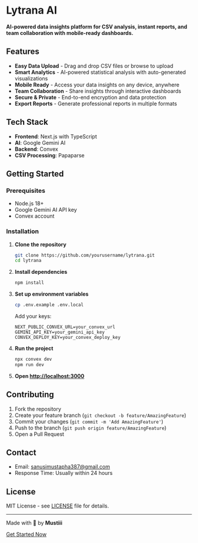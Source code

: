 # Lytrana AI

**AI-powered data insights platform for CSV analysis, instant reports, and team collaboration with mobile-ready dashboards.**

## Features

- **Easy Data Upload** - Drag and drop CSV files or browse to upload
- **Smart Analytics** - AI-powered statistical analysis with auto-generated visualizations
- **Mobile Ready** - Access your data insights on any device, anywhere
- **Team Collaboration** - Share insights through interactive dashboards
- **Secure & Private** - End-to-end encryption and data protection
- **Export Reports** - Generate professional reports in multiple formats

## Tech Stack

- **Frontend**: Next.js with TypeScript
- **AI**: Google Gemini AI
- **Backend**: Convex
- **CSV Processing**: Papaparse

## Getting Started

### Prerequisites
- Node.js 18+
- Google Gemini AI API key
- Convex account

### Installation

1. **Clone the repository**
   ```bash
   git clone https://github.com/yourusername/lytrana.git
   cd lytrana
   ```

2. **Install dependencies**
   ```bash
   npm install
   ```

3. **Set up environment variables**
   ```bash
   cp .env.example .env.local
   ```
   
   Add your keys:
   ```env
   NEXT_PUBLIC_CONVEX_URL=your_convex_url
   GEMINI_API_KEY=your_gemini_api_key
   CONVEX_DEPLOY_KEY=your_convex_deploy_key
   ```

4. **Run the project**
   ```bash
   npx convex dev
   npm run dev
   ```

5. **Open [http://localhost:3000](http://localhost:3000)**

## Contributing

1. Fork the repository
2. Create your feature branch (`git checkout -b feature/AmazingFeature`)
3. Commit your changes (`git commit -m 'Add AmazingFeature'`)
4. Push to the branch (`git push origin feature/AmazingFeature`)
5. Open a Pull Request

## Contact

- Email: [sanusimustapha387@gmail.com](mailto:sanusimustapha387@gmail.com)
- Response Time: Usually within 24 hours

## License

MIT License - see [LICENSE](LICENSE) file for details.

---

Made with 💜 by **Mustiii**

[Get Started Now](https://lytrana.vercel.app/)
